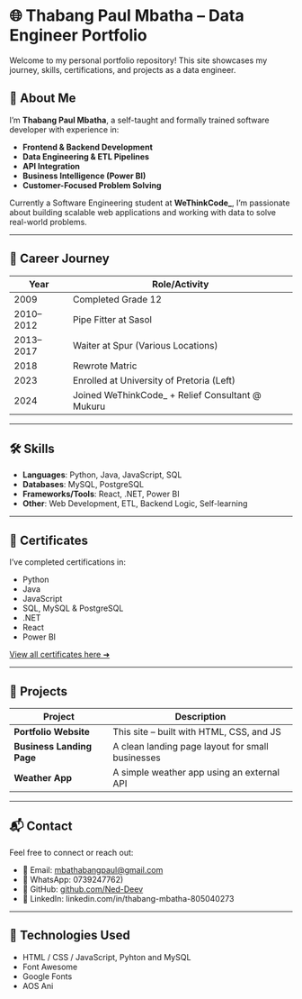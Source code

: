# 🌐 Thabang Paul Mbatha – Data Engineer Portfolio

Welcome to my personal portfolio repository! This site showcases my journey, skills, certifications, and projects as a data engineer.


## 🧠 About Me

I’m **Thabang Paul Mbatha**, a self-taught and formally trained software developer with experience in:

- **Frontend & Backend Development**
- **Data Engineering & ETL Pipelines**
- **API Integration**
- **Business Intelligence (Power BI)**
- **Customer-Focused Problem Solving**

Currently a Software Engineering student at **WeThinkCode_**, I’m passionate about building scalable web applications and working with data to solve real-world problems.

---

## 💼 Career Journey

| Year        | Role/Activity                                  |
|-------------|------------------------------------------------|
| 2009        | Completed Grade 12                             |
| 2010–2012   | Pipe Fitter at Sasol                           |
| 2013–2017   | Waiter at Spur (Various Locations)             |
| 2018        | Rewrote Matric                                 |
| 2023        | Enrolled at University of Pretoria (Left)      |
| 2024        | Joined WeThinkCode_ + Relief Consultant @ Mukuru |

---

## 🛠️ Skills

- **Languages**: Python, Java, JavaScript, SQL
- **Databases**: MySQL, PostgreSQL
- **Frameworks/Tools**: React, .NET, Power BI
- **Other**: Web Development, ETL, Backend Logic, Self-learning

---

## 🧾 Certificates

I’ve completed certifications in:

- Python
- Java
- JavaScript
- SQL, MySQL & PostgreSQL
- .NET
- React
- Power BI

[View all certificates here ➜](#certificates)

---

## 🔨 Projects

| Project               | Description                                     |
|-----------------------|-------------------------------------------------|
| **Portfolio Website** | This site – built with HTML, CSS, and JS       |
| **Business Landing Page** | A clean landing page layout for small businesses |
| **Weather App**       | A simple weather app using an external API     |

---

## 📬 Contact

Feel free to connect or reach out:

- 📧 Email: mbathabangpaul@gmail.com
- 💬 WhatsApp: 0739247762)
- 🔗 GitHub: [github.com/Ned-Deev](https://github.com/Ned-Deev)
- 🔗 LinkedIn: linkedin.com/in/thabang-mbatha-805040273

---

## 🚀 Technologies Used

- HTML / CSS / JavaScript, Pyhton and MySQL
- Font Awesome
- Google Fonts
- AOS Ani
